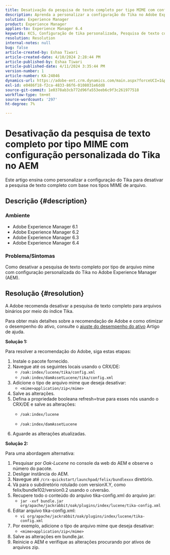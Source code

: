 ```yaml
---
title: Desativação da pesquisa de texto completo por tipo MIME com configuração personalizada do Tika no AEM
description: Aprenda a personalizar a configuração do Tika no Adobe Experience Manager para desativar a pesquisa de texto completo com base nos tipos MIME de arquivo.
solution: Experience Manager
product: Experience Manager
applies-to: Experience Manager 6.4
keywords: KCS, Configuração de tika personalizada, Pesquisa de texto completo, Tipo MIME, AEM, Ajuste de desempenho de ativos, CRX/DE, Índice Lucene, Índice Oak, Console da Web, Como fazer
resolution: Resolution
internal-notes: null
bug: false
article-created-by: Eshaa Tiwari
article-created-date: 4/10/2024 2:28:44 PM
article-published-by: Eshaa Tiwari
article-published-date: 4/11/2024 3:35:44 PM
version-number: 1
article-number: KA-24046
dynamics-url: https://adobe-ent.crm.dynamics.com/main.aspx?forceUCI=1&pagetype=entityrecord&etn=knowledgearticle&id=6ef70c9c-46f7-ee11-a1fd-6045bd026dc7
exl-id: e0486f18-f2ca-4833-86f6-0108031e6dd8
source-git-commit: 1e0378ab3cb772d96fa553eeb6c9f3c261977518
workflow-type: tm+mt
source-wordcount: '297'
ht-degree: 7%

---
```


# Desativação da pesquisa de texto completo por tipo MIME com configuração personalizada do Tika no AEM


Este artigo ensina como personalizar a configuração do Tika para desativar a pesquisa de texto completo com base nos tipos MIME de arquivo.

## Descrição {#description}


### Ambiente

- Adobe Experience Manager 6.1
- Adobe Experience Manager 6.2
- Adobe Experience Manager 6.3
- Adobe Experience Manager 6.4


### Problema/Sintomas

Como desativar a pesquisa de texto completo por tipo de arquivo mime com configuração personalizada do Tika no Adobe Experience Manager (AEM).


## Resolução {#resolution}


A Adobe recomenda desativar a pesquisa de texto completo para arquivos binários por meio do índice Tika.

Para obter mais detalhes sobre a recomendação de Adobe e como otimizar o desempenho do ativo, consulte o [ajuste do desempenho do ativo](https://helpx.adobe.com/ca/experience-manager/kb/Asset-Performance-Tuning.html) Artigo de ajuda.

<b>Solução 1:</b>

Para resolver a recomendação do Adobe, siga estas etapas:

1. Instale o pacote fornecido.
2. Navegue até os seguintes locais usando o CRX/DE:
   - `/oak:index/lucene/tika/config.xml`
   - `/oak:index/damAssetLucene/tika/config.xml`
3. Adicione o tipo de arquivo mime que deseja desativar:
   - `<mime>application/zip</mime>`
4. Salve as alterações.
5. Defina a propriedade booleana refresh=true para esses nós usando o CRX/DE e salve as alterações:
   - `/oak:index/lucene`


   - `/oak:index/damAssetLucene`
6. Aguarde as alterações atualizadas.


<b>Solução 2:</b>

Para uma abordagem alternativa:

1. Pesquisar por *Oak-Lucene* no console da web do AEM e observe o número do pacote.
2. Desligar instância do AEM.
3. Navegue até `/crx-quickstart/launchpad/felix/bundlexxx` diretório.
4. Vá para o subdiretório rotulado com versionX.Y, como felix/bundle102/version0.2 usando o `cd`versão.
5. Recupere todo o conteúdo do arquivo tika-config.xml do arquivo jar:
   - `jar -xvf bundle.jar org/apache/jackrabbit/oak/plugins/index/lucene/tika-config.xml`
6. Editar arquivo tika-config.xml:
   - `vi org/apache/jackrabbit/oak/plugins/index/lucene/tika-config.xml`
7. Por exemplo, adicione o tipo de arquivo mime que deseja desativar:
   - `<mime>application/zip</mime>`
8. Salve as alterações em bundle.jar.
9. Reinicie o AEM e verifique as alterações procurando por ativos de arquivos zip.
